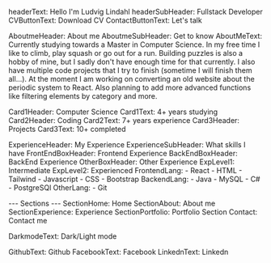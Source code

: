  headerText: Hello I'm Ludvig Lindahl
 headerSubHeader: Fullstack Developer
 CVButtonText: Download CV
 ContactButtonText: Let's talk
 
 AboutmeHeader: About me
 AboutmeSubHeader: Get to know 
 AboutMeText: Currently studying towards a Master in Computer Science. In my free time I like to climb, play squash or go out for a run. Building puzzles is also a hobby of mine, but I sadly don't have enough time for that currently. I also have multiple code projects that I try to finish (sometime I will finish them all...). At the moment I am working on converting an old website about the periodic system to React. Also planning to add more advanced functions like filtering elements by category and more.
 
 Card1Header: Computer Science
 Card1Text: 4+ years studying
 Card2Header: Coding
 Card2Text: 7+ years experience
 Card3Header: Projects
 Card3Text: 10+ completed
 
 ExperienceHeader: My Experience
 ExperienceSubHeader: What skills I have
 FrontEndBoxHeader: Frontend Experience
 BackEndBoxHeader: BackEnd Experience
 OtherBoxHeader: Other Experience
 ExpLevel1: Intermediate
 ExpLevel2: Experienced
 FrontendLang:
    - React
    - HTML
    - Tailwind
    - Javascript
    - CSS
    - Bootstrap
BackendLang:
    - Java
    - MySQL
    - C#
    - PostgreSQl
OtherLang:
    - Git
    
 --- Sections ---
 SectionHome: Home
 SectionAbout: About me
 SectionExperience: Experience
 SectionPortfolio: Portfolio
 Section Contact: Contact me
 
 DarkmodeText: Dark/Light mode
 
 GithubText: Github
 FacebookText: Facebook
 LinkednText: Linkedn
 
 
